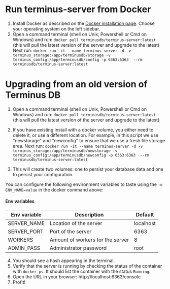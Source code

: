 # Run terminus-server from Docker

1. Install Docker as described on the [Docker installation page](https://docs.docker.com/install/). Choose your
   operating system on the left sidebar.
2. Open a command terminal (shell on Unix, Powershell or Cmd on Windows) and run: 
```docker pull terminusdb/terminus-server:latest```
(this will pull the latest version of the server and upgrade to the latest)
Next run:
```docker run -it --name terminus-server -d -v terminus_storage:/app/terminusdb/storage -v terminus_config:/app/terminusdb/config -p 6363:6363  --rm  terminusdb/terminus-server:latest```

# Upgrading from an old version of Terminus DB
1. Open a command terminal (shell on Unix, Powershell or Cmd on Windows) and run: 
```docker pull terminusdb/terminus-server:latest```
(this will pull the latest version of the server and upgrade to the latest)
2. If you have existing install with a docker volume, you either need to delete it, or use a different location. For example, in this script we use "newstorage" and "newconfig" to ensure that we use a fresh file storage area. 
Next run:
```docker run -it --name terminus-server -d -v terminus_storage:/app/terminusdb/newstorage -v terminus_config:/app/terminusdb/newconfig -p 6363:6363  --rm  terminusdb/terminus-server:latest```


3. This will create two volumes: one to persist your database data and one to persist your configuration.

You can configure the following environment variables to taste using the `-e ENV_NAME=value` in the docker command above:

#### Env variables

| Env variable | Description                      | Default   |
|--------------|----------------------------------|-----------|
| SERVER_NAME  | Location of the server           | localhost |
| SERVER_PORT  | Port of the server               | 6363      |
| WORKERS      | Amount of workers for the server | 8         |
| ADMIN_PASS   | Administrator password           | root      |


4. You should see a hash appearing in the terminal.
5. Verify that the server is running by checking the status of the container with `docker ps`. It should
   list the container with the status `Running`.
6. Open the URL in your browser: http://localhost:6363/console
7. Profit!
